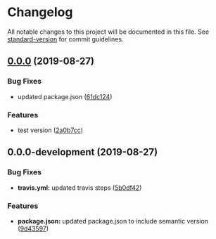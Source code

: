 # Changelog

All notable changes to this project will be documented in this file. See [standard-version](https://github.com/conventional-changelog/standard-version) for commit guidelines.

## [0.0.0](https://github.com/abdelrahmanahmed/jenkins-sample/compare/v0.0.0-development...v0.0.0) (2019-08-27)


### Bug Fixes

* updated package.json ([61dc124](https://github.com/abdelrahmanahmed/jenkins-sample/commit/61dc124))


### Features

* test version ([2a0b7cc](https://github.com/abdelrahmanahmed/jenkins-sample/commit/2a0b7cc))

## 0.0.0-development (2019-08-27)


### Bug Fixes

* **travis.yml:** updated travis steps ([5b0df42](https://github.com/abdelrahmanahmed/jenkins-sample/commit/5b0df42))


### Features

* **package.json:** updated package.json to include semantic version ([9d43597](https://github.com/abdelrahmanahmed/jenkins-sample/commit/9d43597))
